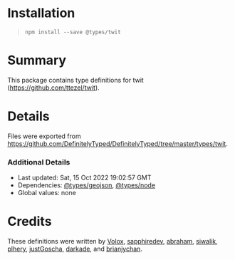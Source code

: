 # Installation
> `npm install --save @types/twit`

# Summary
This package contains type definitions for twit (https://github.com/ttezel/twit).

# Details
Files were exported from https://github.com/DefinitelyTyped/DefinitelyTyped/tree/master/types/twit.

### Additional Details
 * Last updated: Sat, 15 Oct 2022 19:02:57 GMT
 * Dependencies: [@types/geojson](https://npmjs.com/package/@types/geojson), [@types/node](https://npmjs.com/package/@types/node)
 * Global values: none

# Credits
These definitions were written by [Volox](https://github.com/Volox), [sapphiredev](https://github.com/sapphiredev), [abraham](https://github.com/abraham), [siwalik](https://github.com/siwalikm), [plhery](https://github.com/plhery), [justGoscha](https://github.com/justgoscha), [darkade](https://github.com/darkade), and [brianjychan](https://github.com/brianjychan).
